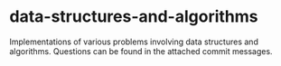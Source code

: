 # data-structures-and-algorithms

Implementations of various problems involving data structures and algorithms. Questions can be found in the attached commit messages.
